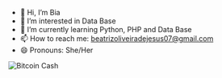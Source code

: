 - 👋 Hi, I’m Bia
- 👀 I’m interested in Data Base
- 🌱 I’m currently learning Python, PHP and Data Base
- 📫 How to reach me: beatrizoliveiradejesus07@gmail.com
- 😄 Pronouns: She/Her 

![Bitcoin Cash](https://img.shields.io/badge/Bitcoin%20Cash-0AC18E?style=for-the-badge&logo=Bitcoin%20Cash&logoColor=white)

<!---
Bia0712/Bia0712 is a ✨ special ✨ repository because its `README.md` (this file) appears on your GitHub profile.
You can click the Preview link to take a look at your changes.
--->
